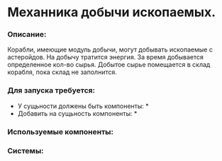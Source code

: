 ﻿# Механника добычи ископаемых.

### Описание:
Корабли, имеющие модуль добычи, могут добывать ископаемые с астеройдов.
На добычу тратится энергия.
За время добывается определенное кол-во сырья.
Добытое сырье помещается в склад корабля, пока склад не заполнится.

### Для запуска требуется:
* У сущьности должены быть компоненты:
  * 
* Добавить на сущьность компоненты:
  * 

### Используемые компоненты:
 

### Системы:
